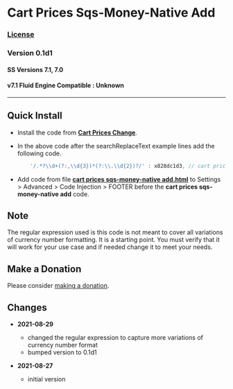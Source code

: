 # Cart Prices Sqs-Money-Native Add

### [License][99]

### Version 0.1d1

#### SS Versions 7.1, 7.0

#### v7.1 Fluid Engine Compatible : Unknown

---

## Quick Install

* Install the code from
  **[Cart Prices Change](https://github.com/tomsWebConsulting/twcsl/tree/main/Cart%20Prices%20Change#cart-prices-change)**.
  
* In the above code after the searchReplaceText example lines add the following
  code.
  ```javascript
      '/.*?\\d+(?:,\\d{3})*(?:\\.\\d{2})?/' : x828dc1d3, // cart prices sqs-money-native add
    ```
    
* Add code from file
  **[cart prices sqs-money-native add.html](cart%20prices%20sqs-money-native%20add.html#L1)**
  to Settings > Advanced > Code Injection > FOOTER before the **cart prices
  sqs-money-native add** code.
  
## Note

The regular expression used is this code is not meant to cover all variations of
currency number formatting. It is a starting point. You must verify that it will
work for your use case and  if needed change it to meet your needs.

## Make a Donation

Please consider [making a donation](https://github.com/tomsWebConsulting/twcsl#make-a-donation).

## Changes

* **2021-08-29**
  
  * changed the regular expression to capture more variations of currency number
    format
  * bumped version to 0.1d1
  
* **2021-08-27**
  
  * initial version

[99]: https://github.com/tomsWebConsulting/twcsl/blob/main/LICENSE.txt#L1
